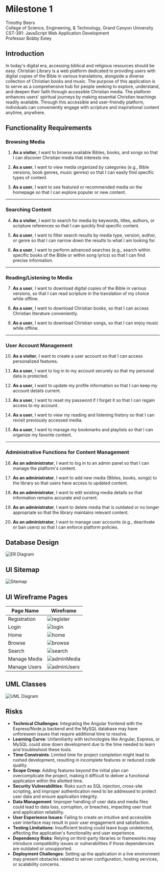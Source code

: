 # Milestone 1

<!-- 1. Cover Sheet -->
Timothy Beers \
College of Science, Engineering, & Technology, Grand Canyon University \
CST-391: JavaScript Web Application Development \
Professor Bobby Estey


<!-- 2. Introduction -->
## Introduction

In today's digital era, accessing biblical and religious resources should be easy. Christian Library is a web platform dedicated to providing users with digital copies of the Bible in various translations, alongside a diverse collection of Christian books and music. The purpose of this application is to serve as a comprehensive hub for people seeking to explore, understand, and deepen their faith through accessible Christian media. The platform enhances users' spiritual journeys by making essential Christian teachings readily available. Through this accessible and user-friendly platform, individuals can conveniently engage with scripture and inspirational content anytime, anywhere.


<!-- 3. Functionality Requirements -->
## Functionality Requirements

### Browsing Media

1. **As a visitor**, I want to browse available Bibles, books, and songs so that I can discover Christian media that interests me.

2. **As a user**, I want to view media organized by categories (e.g., Bible versions, book genres, music genres) so that I can easily find specific types of content.

3. **As a user**, I want to see featured or recommended media on the homepage so that I can explore popular or new content.

---

### Searching Content

4. **As a visitor**, I want to search for media by keywords, titles, authors, or scripture references so that I can quickly find specific content.

5. **As a user**, I want to filter search results by media type, version, author, or genre so that I can narrow down the results to what I am looking for.

6. **As a user**, I want to perform advanced searches (e.g., search within specific books of the Bible or within song lyrics) so that I can find precise information.

---

### Reading/Listening to Media

7. **As a user**, I want to download digital copies of the Bible in various versions, so that I can read scripture in the translation of my choice while offline.

8. **As a user**, I want to download Christian books, so that I can access Christian literature conveniently.

9. **As a user**, I want to download Christian songs, so that I can enjoy music while offline.

---

### User Account Management

10. **As a visitor**, I want to create a user account so that I can access personalized features.

11. **As a user**, I want to log in to my account securely so that my personal data is protected.

12. **As a user**, I want to update my profile information so that I can keep my account details current.

13. **As a user**, I want to reset my password if I forget it so that I can regain access to my account.

14. **As a user**, I want to view my reading and listening history so that I can revisit previously accessed media.

15. **As a user**, I want to manage my bookmarks and playlists so that I can organize my favorite content.

---

### Administrative Functions for Content Management

16. **As an administrator**, I want to log in to an admin panel so that I can manage the platform's content.

17. **As an administrator**, I want to add new media (Bibles, books, songs) to the library so that users have access to updated content.

18. **As an administrator**, I want to edit existing media details so that information remains accurate and current.

19. **As an administrator**, I want to delete media that is outdated or no longer appropriate so that the library maintains relevant content.

20. **As an administrator**, I want to manage user accounts (e.g., deactivate or ban users) so that I can enforce platform policies.


<!-- 4. Initial Database Design -->
## Database Design

![ER Diagram](./christianLibraryER.png)

<!-- 5. Initial UI Sitemap (Using Mermaid) -->
## UI Sitemap
![Sitemap](./christianLibrarySitemap.png)

<!-- 6. Initial UI Wireframes -->
## UI Wireframe Pages
|Page Name|Wireframe|
|--|--|
|Registration|![register](./wireframeViews/registrationPage.png)|
|Login|![login](./wireframeViews/loginPage.png)|
|Home|![home](./wireframeViews/homePage.png)|
|Browse|![browse](./wireframeViews/browseMedia.png)|
|Search|![search](./wireframeViews/searchPage.png)|
|Manage Media|![adminMedia](./wireframeViews/adminPanelMedia.png)|
|Manage Users|![adminUsers](./wireframeViews/adminPanelUsers.png)|

<!-- 7. Initial UML Classes -->

## UML Classes
![UML Diagram](./christianLibraryUML.png)

<!-- 8. Risks -->

## Risks

- **Technical Challenges**: Integrating the Angular frontend with the Express/Node.js backend and the MySQL database may have unforeseen issues that require additional time to resolve.
- **Learning Curve**: Unfamiliarity with technologies like Angular, Express, or MySQL could slow down development due to the time needed to learn and troubleshoot these tools.
- **Time Constraints**: Limited time for project completion might lead to rushed development, resulting in incomplete features or reduced code quality.
- **Scope Creep**: Adding features beyond the initial plan can overcomplicate the project, making it difficult to deliver a functional application within the allotted time.
- **Security Vulnerabilities**: Risks such as SQL injection, cross-site scripting, and improper authentication need to be addressed to protect user data and ensure application integrity.
- **Data Management**: Improper handling of user data and media files could lead to data loss, corruption, or breaches, impacting user trust and application reliability.
- **User Experience Issues**: Failing to create an intuitive and accessible user interface may result in poor user engagement and satisfaction.
- **Testing Limitations**: Insufficient testing could leave bugs undetected, affecting the application's functionality and user experience.
- **Dependency Risks**: Relying on third-party libraries or frameworks may introduce compatibility issues or vulnerabilities if those dependencies are outdated or unsupported.
- **Deployment Challenges**: Setting up the application in a live environment may present obstacles related to server configuration, hosting services, or scalability concerns.